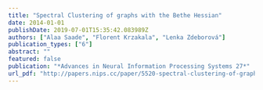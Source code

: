 ```yaml
---
title: "Spectral Clustering of graphs with the Bethe Hessian"
date: 2014-01-01
publishDate: 2019-07-01T15:35:42.083989Z
authors: ["Alaa Saade", "Florent Krzakala", "Lenka Zdeborová"]
publication_types: ["6"]
abstract: ""
featured: false
publication: "*Advances in Neural Information Processing Systems 27*"
url_pdf: "http://papers.nips.cc/paper/5520-spectral-clustering-of-graphs-with-the-bethe-hessian.pdf"
---
```


